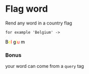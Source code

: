 # Flag word

Rend any word in a country flag

`for example 'Belgium' -> ` <br>
<p><span style="color:black">B</span><span style="color:yellow">e</span><span style="color:red">l</span>
<span style="color:black">g</span><span style="color:yellow">i</span><span style="color:red">u</span>
<span style="color:black">m</span></p>


### Bonus
your word can come from a `query` tag